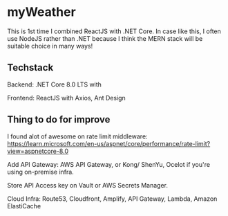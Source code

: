# myWeather

This is 1st time I combined ReactJS with .NET Core. In case like this, I often use NodeJS rather than .NET because I think the MERN stack will be suitable choice in many ways!


## Techstack
Backend: .NET Core 8.0 LTS with

Frontend: ReactJS with Axios, Ant Design



## Thing to do for improve
I found alot of awesome on rate limit middleware: https://learn.microsoft.com/en-us/aspnet/core/performance/rate-limit?view=aspnetcore-8.0

Add API Gateway: AWS API Gateway, or Kong/ ShenYu, Ocelot if you're using on-premise infra.

Store API Access key on Vault or AWS Secrets Manager.

Cloud Infra: Route53, Cloudfront, Amplify, API Gateway, Lambda, Amazon ElastiCache